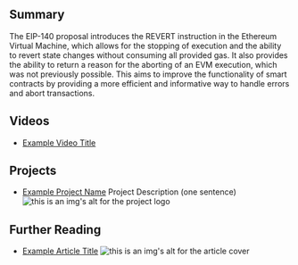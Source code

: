 ## Summary

The EIP-140 proposal introduces the REVERT instruction in the Ethereum Virtual Machine, which allows for the stopping of execution and the ability to revert state changes without consuming all provided gas. It also provides the ability to return a reason for the aborting of an EVM execution, which was not previously possible. This aims to improve the functionality of smart contracts by providing a more efficient and informative way to handle errors and abort transactions.

## Videos

- [Example Video Title](https://www.youtube.com/watch?v=TDGq4aeevgY)

## Projects

- [Example Project Name](https://xxxx.xxx/xxxxx) Project Description (one sentence) ![this is an img's alt for the project logo](https://xxxx.xxx/project-logo.xxx)

## Further Reading

- [Example Article Title](https://xxxx.xxx/xxxxx) ![this is an img's alt for the article cover](https://xxxx.xxx/article-cover.xxx)
